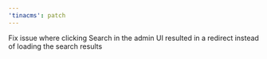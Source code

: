 ```yaml
---
'tinacms': patch
---
```


Fix issue where clicking Search in the admin UI resulted in a redirect instead of loading the search results
